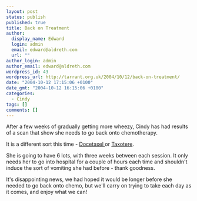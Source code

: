 ```yaml
---
layout: post
status: publish
published: true
title: Back on Treatment
author:
  display_name: Edward
  login: admin
  email: edward@aldreth.com
  url: ""
author_login: admin
author_email: edward@aldreth.com
wordpress_id: 43
wordpress_url: http://tarrant.org.uk/2004/10/12/back-on-treatment/
date: "2004-10-12 17:15:06 +0100"
date_gmt: "2004-10-12 16:15:06 +0100"
categories:
  - Cindy
tags: []
comments: []
---
```


<p>After a few weeks of gradually getting more wheezy, Cindy has had results of a scan that show she needs to go back onto chemotherapy.</p>
<p>It is a different sort this time - <a href="https://www.cancerbacup.org.uk/Treatments/Chemotherapy/Individualchemotherapydrugs/Docetaxel">Docetaxel </a>or <a href="https://www.cancerbacup.org.uk/Treatments/Chemotherapy/Individualchemotherapydrugs/Docetaxel">Taxotere</a>.</p>
<p>She is going to have 6 lots, with three weeks between each session.  It only needs her to go into hospital for a couple of hours each time and shouldn't induce the sort of vomiting she had before - thank goodness.</p>
<p>It's disappointing news, we had hoped it would be longer before she needed to go back onto chemo, but we'll carry on trying to take each day as it comes, and enjoy what we can!</p>
